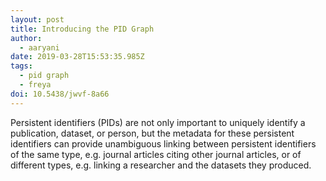 ```yaml
---
layout: post
title: Introducing the PID Graph
author:
  - aaryani
date: 2019-03-28T15:53:35.985Z
tags:
  - pid graph
  - freya
doi: 10.5438/jwvf-8a66
---
```

Persistent identifiers (PIDs) are not only important to uniquely identify a publication, dataset, or person, but the metadata for these persistent identifiers can provide unambiguous linking between persistent identifiers of the same type, e.g. journal articles citing other journal articles, or of different types, e.g. linking a researcher and the datasets they produced. 
